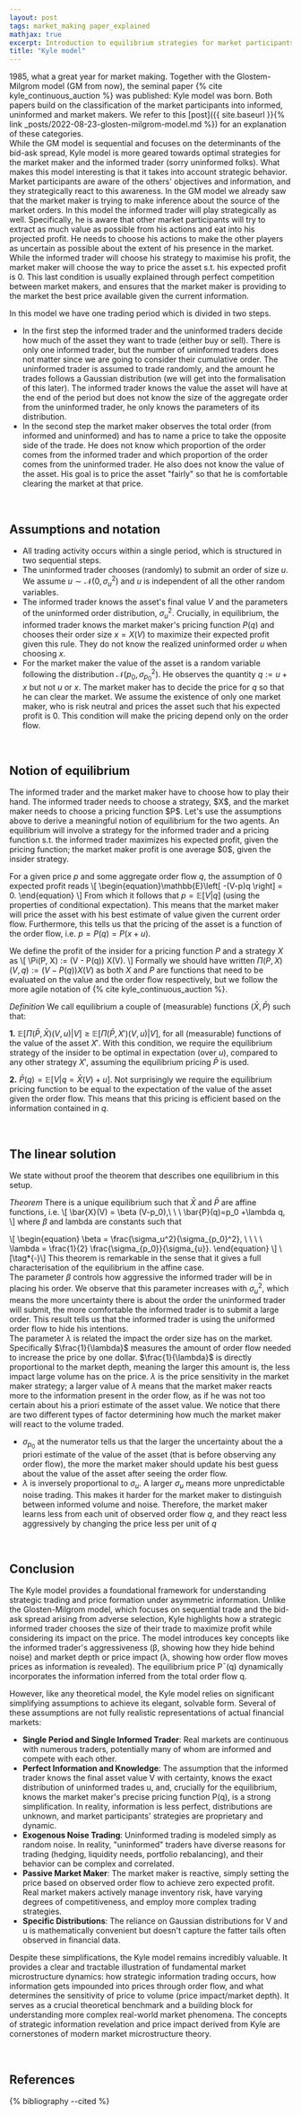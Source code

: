 ```yaml
---
layout: post
tags: market_making paper_explained
mathjax: true
excerpt: Introduction to equilibrium strategies for market participants
title: "Kyle model"
---
```



1985, what a great year for market making. Together with the Glostem-Milgrom model (GM from now), the seminal paper 
{% cite kyle_continuous_auction %} was published: Kyle model was born. 
Both papers build on the classification of the market participants into informed, uninformed and market makers. 
We refer to this [post]({{ site.baseurl }}{% link _posts/2022-08-23-glosten-milgrom-model.md %}) 
for an explanation of these categories. <br>  While the GM model is sequential and focuses on the determinants of the 
bid-ask spread, Kyle model is more geared towards optimal strategies for the market maker and the informed trader
(sorry uninformed folks). What makes this model interesting is that it takes into account strategic behavior. 
Market participants are aware of the others' objectives and information, and they strategically react to this awareness. 
In the GM model we already saw that the market maker is trying to make 
inference about the source of the market orders. In this model the informed trader will play strategically as well. 
Specifically, he is aware that other market participants will try to extract as much value as possible from his actions
and eat into his projected profit. He needs to choose his actions to make the other players as uncertain as possible about
the extent of his presence in the market. While the informed trader will choose his strategy to maximise his profit, 
the market maker will choose the way to price the asset s.t. his expected profit is $0$. This last condition 
is usually explained through perfect competition between market makers, and ensures that the market maker is providing
to the market the best price available given the current information.

In this model we have one trading period which is divided in two steps. 

- In the first step the informed trader and the uninformed traders decide how much of the asset they want to trade (either buy or sell). There is only one informed trader, but the number of  uninformed traders does not matter since we are going to consider their cumulative order. The uninformed trader is assumed to trade randomly, and the amount he trades follows a Gaussian distribution (we will get into the formalisation of this later). The informed trader knows the value the asset will have at the end of the period but does not know the size of the aggregate order from the uninformed trader, he only knows the parameters of its distribution. 
- In the second step the market maker observes the total order (from informed and uninformed) and has to name a price to take the opposite side of the trade. He does not know which proportion of the order comes from the informed trader and which proportion of the order comes from the uninformed trader.  He also does not know the value of the asset. His goal is to price the asset "fairly" so that he is comfortable clearing the market at that price. 

<br>  

<h2>
  Assumptions and notation
</h2>

- All trading activity occurs within a single period, which is structured in two sequential steps.
- The uninformed trader chooses (randomly) to submit an order of size $u$. We assume $u\sim\mathcal{N}(0, \sigma^2_u)$ and $u$ is independent of all the other random variables.
- The informed trader knows the asset's final value $V$ and the parameters of the uninformed order distribution, $\sigma^2_u$. Crucially, in equilibrium, the informed trader knows the market maker's pricing function $P(q)$ and chooses their order size $x=X(V)$ to maximize their expected profit given this rule. They do not know the realized uninformed order $u$ when choosing $x$.
- For the market maker the value of the asset is a random variable following the distribution $\mathcal{N}(p_0, \sigma^2_{p_0})$. 
  He observes the quantity $q:=u+x$ but not $u$ or $x$. The market maker has to decide the price for $q$ so that he can clear the market. We assume the existence of only one market maker, who is risk neutral and prices the asset such that his expected profit is $0$. This condition will make the pricing depend only on the order flow.

<br>  


<h2>
  Notion of equilibrium
</h2>
The informed trader and the market maker have to choose how to play their hand. 
The informed trader needs to choose a strategy, $X$, and the market maker needs to choose a pricing function $P$.
Let's use the assumptions above to derive a meaningful notion of equilibrium for the two agents. An equilibrium
will involve a strategy for the informed trader and a pricing function s.t. the informed trader maximizes his
expected profit, given the pricing function; the market maker profit is one average $0$, given the insider
strategy.

For a given price $p$ and some aggregate order flow $q$, the assumption of $0$ expected profit reads
\\[
\begin{equation}\mathbb{E}\left[ -(V-p)q \right] = 0. \end{equation}
\\]
From which it follows that $p=\mathbb{E}\left[V\vert q\right]$ (using the properties of conditional expectation).
This means that the market maker will price the asset with his best estimate of value given the current order flow. 
Furthermore, this tells us that the pricing of the asset is a function of the order flow, i.e. $p=P(q)=P(x+u)$.

We define the profit of the insider for a pricing function $P$ and a strategy $X$ as 
\\[
\Pi(P, X) := (V - P(q)) X(V).
\\]
Formally we should have written $\Pi(P, X)(V, q) := (V - P(q)) X(V)$ as both $X$ and $P$ are functions that need to
be evaluated on the value and the order flow respectively, but we follow the more agile notation of {% cite kyle_continuous_auction %}.


*Definition* We call equilibrium a couple of (measurable) functions $(\bar{X}, \bar{P})$ such that:

**1.** $\mathbb{E}\left[\Pi(\bar{P}, \bar{X})(V, u)\vert V\right]\ge\mathbb{E}\left[\Pi(\bar{P}, X')(V, u)\vert V\right]$, for all (measurable)
functions of the value of the asset $X'$. With this condition, we require the equilibrium strategy of the insider
to be optimal in expectation (over $u$), compared to any other strategy $X'$, assuming the equilibrium pricing $\bar{P}$ is used.

**2.** $\bar{P}\left(q\right)=\mathbb{E}[V\vert q=\bar{X}(V)+u]$. Not surprisingly we
require the equilibrium pricing function to be equal to the expectation of the value of the asset given the order flow.
This means that this pricing is efficient based on the information contained in $q$.




<br>  


<h2>
  The linear solution
</h2>
We state without proof the theorem that describes one equilibrium in this setup.

*Theorem* There is a unique equilibrium such that $\bar{X}$ and $\bar{P}$ are affine functions, i.e.
\\[
\bar{X}(V) = \beta (V-p_0),\ \ \ \bar{P}(q)=p_0 +\lambda q,
\\]
where $\beta$ and lambda are constants such that 

\\[
  \begin{equation}
    \beta = \frac{\sigma_u^2}{\sigma_{p_0}^2}, \ \ \ \ \lambda = \frac{1}{2} \frac{\sigma_{p_0}}{\sigma_{u}}.
  \end{equation}
\\]
\\[\tag*{$\square$}\\]
This theorem is remarkable in the sense that it gives a full characterisation of the equilibrium in the affine case. <br> 
The parameter $\beta$ controls how aggressive the informed trader will be in placing his order. We observe that this 
parameter increases with $\sigma_u^2$, which means the more uncertainty there is about the order the uninformed trader 
will submit, the more comfortable the informed trader is to submit a large order. This result tells us that the informed 
trader is using the uniformed order flow to hide his intentions. <br> 
The parameter $\lambda$ is related the impact the order size has on the market. Specifically  $\frac{1}{\lambda}$ 
measures the amount of order flow needed to increase the price by one dollar. $\frac{1}{\lambda}$ is directly proportional 
to the market depth, meaning the larger this amount is, the less impact large volume has on the price. $\lambda$ is the
price sensitivity in the market maker strategy; a larger value of $\lambda$ means that the market maker reacts more to 
the information present in the order flow, as if he was not too certain about his a priori estimate of the asset value.
We notice that there are two different types of factor determining how much the market maker will react to the volume traded. 

- $\sigma_{p_0}$ at the numerator tells us that the larger the uncertainty about the a priori estimate of the value of the asset (that is before observing any order flow), the more the market maker should update his best guess about the value of the asset after seeing the order flow. 
- $\lambda$ is inversely proportional to $\sigma_{u}$. A larger $\sigma_{u}$ means more unpredictable noise trading. This makes it harder for the market maker to distinguish between informed volume and noise. Therefore, the market maker learns less from each unit of observed order flow $q$, and they react less aggressively by changing the price less per unit of $q$


<br>  
<h2>
    Conclusion
</h2>
The Kyle model provides a foundational framework for understanding strategic trading and price formation under asymmetric information. Unlike the Glosten-Milgrom model, which focuses on sequential trade and the bid-ask spread arising from adverse selection, Kyle highlights how a strategic informed trader chooses the size of their trade to maximize profit while considering its impact on the price. The model introduces key concepts like the informed trader's aggressiveness (β, showing how they hide behind noise) and market depth or price impact (λ, showing how order flow moves prices as information is revealed). The equilibrium price Pˉ(q) dynamically incorporates the information inferred from the total order flow q.

However, like any theoretical model, the Kyle model relies on significant simplifying assumptions to achieve its elegant, solvable form. Several of these assumptions are not fully realistic representations of actual financial markets:
- **Single Period and Single Informed Trader**: Real markets are continuous with numerous traders, potentially many of whom are informed and compete with each other.
- **Perfect Information and Knowledge**: The assumption that the informed trader knows the final asset value V with certainty, knows the exact distribution of uninformed trades u, and, crucially for the equilibrium, knows the market maker's precise pricing function P(q), is a strong simplification. In reality, information is less perfect, distributions are unknown, and market participants' strategies are proprietary and dynamic.
- **Exogenous Noise Trading**: Uninformed trading is modeled simply as random noise. In reality, "uninformed" traders have diverse reasons for trading (hedging, liquidity needs, portfolio rebalancing), and their behavior can be complex and correlated.
- **Passive Market Maker**: The market maker is reactive, simply setting the price based on observed order flow to achieve zero expected profit. Real market makers actively manage inventory risk, have varying degrees of competitiveness, and employ more complex trading strategies.
- **Specific Distributions**: The reliance on Gaussian distributions for V and u is mathematically convenient but doesn't capture the fatter tails often observed in financial data.

Despite these simplifications, the Kyle model remains incredibly valuable. It provides a clear and tractable illustration of fundamental market microstructure dynamics: how strategic information trading occurs, how information gets impounded into prices through order flow, and what determines the sensitivity of price to volume (price impact/market depth). It serves as a crucial theoretical benchmark and a building block for understanding more complex real-world market phenomena. The concepts of strategic information revelation and price impact derived from Kyle are cornerstones of modern market microstructure theory.

<br>

## References
{% bibliography --cited %}
